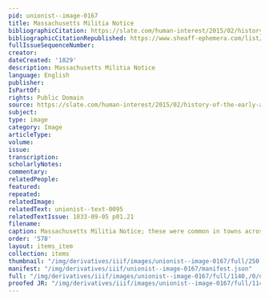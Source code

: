 ```yaml
---
pid: unionist--image-0167
title: Massachusetts Militia Notice
bibliographicCitation: https://slate.com/human-interest/2015/02/history-of-the-early-american-militia-muster-notices-calling-members-to-parade.html
bibliographicCitationRepublished: https://www.sheaff-ephemera.com/list/militia_notices.html
fullIssueSequenceNumber: 
creator: 
dateCreated: '1829'
description: Massachusetts Militia Notice
language: English
publisher: 
IsPartOf: 
rights: Public Domain
source: https://slate.com/human-interest/2015/02/history-of-the-early-american-militia-muster-notices-calling-members-to-parade.html
subject: 
type: image
category: Image
articleType: 
volume: 
issue: 
transcription: 
scholarlyNotes: 
commentary: 
relatedPeople: 
featured: 
repeated: 
relatedImage: 
relatedText: unionist--text-0095
relatedTextIssue: 1833-09-05 p01.21
filename: 
caption: Massachusetts Militia Notice; these were common in towns across the northeast.
order: '578'
layout: items_item
collection: items
thumbnail: "/img/derivatives/iiif/images/unionist--image-0167/full/250,/0/default.jpg"
manifest: "/img/derivatives/iiif/unionist--image-0167/manifest.json"
full: "/img/derivatives/iiif/images/unionist--image-0167/full/1140,/0/default.jpg"
proofed JR: "/img/derivatives/iiif/images/unionist--image-0167/full/1140,/0/default.jpg"
---
```

